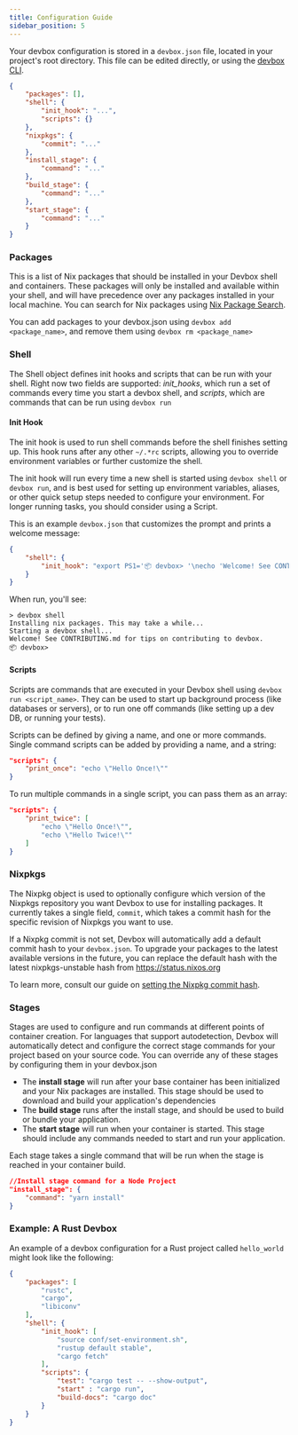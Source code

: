 ```yaml
---
title: Configuration Guide
sidebar_position: 5
---
```


Your devbox configuration is stored in a `devbox.json` file, located in your project's root directory. This file can be edited directly, or using the [devbox CLI](cli_reference/devbox.md).

```json
{
    "packages": [],
    "shell": {
        "init_hook": "...",
        "scripts": {}
    },
    "nixpkgs": {
        "commit": "..."
    },
    "install_stage": {
        "command": "..."
    },
    "build_stage": {
        "command": "..."
    },
    "start_stage": {
        "command": "..."
    }
}
```

### Packages

This is a list of Nix packages that should be installed in your Devbox shell and containers. These packages will only be installed and available within your shell, and will have precedence over any packages installed in your local machine. You can search for Nix packages using [Nix Package Search](https://search.nixos.org/packages).

You can add packages to your devbox.json using `devbox add <package_name>`, and remove them using `devbox rm <package_name>`

### Shell

The Shell object defines init hooks and scripts that can be run with your shell. Right now two fields are supported: *init_hooks*, which run a set of commands every time you start a devbox shell, and *scripts*, which are commands that can be run using `devbox run`

#### Init Hook

The init hook is used to run shell commands before the shell finishes setting up. This hook runs after any other `~/.*rc` scripts, allowing you to override environment variables or further customize the shell. 

The init hook will run every time a new shell is started using `devbox shell` or `devbox run`, and is best used for setting up environment variables, aliases, or other quick setup steps needed to configure your environment. For longer running tasks, you should consider using a Script. 

This is an example `devbox.json` that customizes the prompt and prints a welcome message:

```json
{
    "shell": {
        "init_hook": "export PS1='📦 devbox> '\necho 'Welcome! See CONTRIBUTING.md for tips on contributing to devbox.'"
    }
}
```

When run, you'll see:

```text
> devbox shell
Installing nix packages. This may take a while...
Starting a devbox shell...
Welcome! See CONTRIBUTING.md for tips on contributing to devbox.
📦 devbox>
```

#### Scripts

Scripts are commands that are executed in your Devbox shell using `devbox run <script_name>`. They can be used to start up background process (like databases or servers), or to run one off commands (like setting up a dev DB, or running your tests). 

Scripts can be defined by giving a name, and one or more commands. Single command scripts can be added by providing a name, and a string:

```json
"scripts": {
    "print_once": "echo \"Hello Once!\""
}
```

To run multiple commands in a single script, you can pass them as an array: 

```json
"scripts": {
    "print_twice": [
        "echo \"Hello Once!\"",
        "echo \"Hello Twice!\""
    ]
}
```

### Nixpkgs

The Nixpkg object is used to optionally configure which version of the Nixpkgs repository you want Devbox to use for installing packages. It currently takes a single field, `commit`, which takes a commit hash for the specific revision of Nixpkgs you want to use.

If a Nixpkg commit is not set, Devbox will automatically add a default commit hash to your `devbox.json`. To upgrade your packages to the latest available versions in the future, you can replace the default hash with the latest nixpkgs-unstable hash from https://status.nixos.org

To learn more, consult our guide on [setting the Nixpkg commit hash](guides/pinning_packages.md). 


### Stages

Stages are used to configure and run commands at different points of container creation. For languages that support autodetection, Devbox will automatically detect and configure the correct stage commands for your project based on your source code. You can override any of these stages by configuring them in your devbox.json

-   The **install stage** will run after your base container has been initialized and your Nix packages are installed. This stage should be used to download and build your application's dependencies
-   The **build stage** runs after the install stage, and should be used to build or bundle your application.
-   The **start stage** will run when your container is started. This stage should include any commands needed to start and run your application.

Each stage takes a single command that will be run when the stage is reached in your container build.

```json
//Install stage command for a Node Project
"install_stage": {
    "command": "yarn install"
}
```

### Example: A Rust Devbox

An example of a devbox configuration for a Rust project called `hello_world` might look like the following:

```json
{
    "packages": [
        "rustc",
        "cargo",
        "libiconv"
    ],
    "shell": {
        "init_hook": [
            "source conf/set-environment.sh",
            "rustup default stable",
            "cargo fetch"
        ],
        "scripts": {
            "test": "cargo test -- --show-output",
            "start" : "cargo run",
            "build-docs": "cargo doc"
        }
    }
}
```
